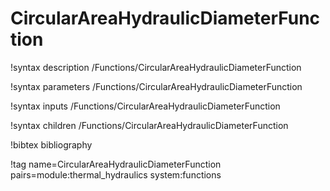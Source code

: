 # CircularAreaHydraulicDiameterFunction

!syntax description /Functions/CircularAreaHydraulicDiameterFunction

!syntax parameters /Functions/CircularAreaHydraulicDiameterFunction

!syntax inputs /Functions/CircularAreaHydraulicDiameterFunction

!syntax children /Functions/CircularAreaHydraulicDiameterFunction

!bibtex bibliography

!tag name=CircularAreaHydraulicDiameterFunction pairs=module:thermal_hydraulics system:functions
